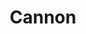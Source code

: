 ---
title: "Cannon"
url: /ciudad-autonoma-de-buenos-aires/cannon-bernardo-de-irigoyen/
shop: cama
---